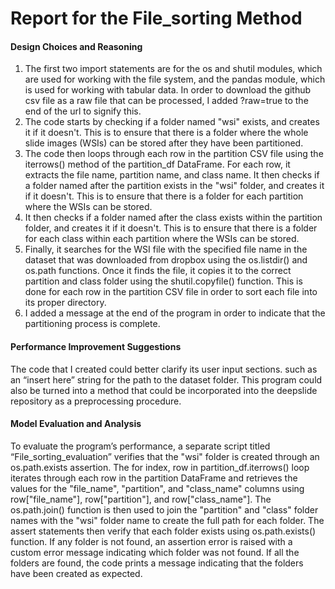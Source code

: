 
# Report for the File_sorting Method
#### Design Choices and Reasoning
1. The first two import statements are for the os and shutil modules, which are used for working with the file system, and the pandas module, which is used for working with tabular data. In order to download the github csv file as a raw file that can be processed, I added ?raw=true to the end of the url to signify this.
2. The code starts by checking if a folder named "wsi" exists, and creates it if it doesn't. This is to ensure that there is a folder where the whole slide images (WSIs) can be stored after they have been partitioned.
3. The code then loops through each row in the partition CSV file using the iterrows() method of the partition_df DataFrame. For each row, it extracts the file name, partition name, and class name. It then checks if a folder named after the partition exists in the "wsi" folder, and creates it if it doesn't. This is to ensure that there is a folder for each partition where the WSIs can be stored.
4. It then checks if a folder named after the class exists within the partition folder, and creates it if it doesn't. This is to ensure that there is a folder for each class within each partition where the WSIs can be stored.
5. Finally, it searches for the WSI file with the specified file name in the dataset that was downloaded from dropbox using the os.listdir() and os.path functions. Once it finds the file, it copies it to the correct partition and class folder using the shutil.copyfile() function. This is done for each row in the partition CSV file in order to sort each file into its proper directory.
6. I added a message at the end of the program in order to indicate that the partitioning process is complete. 

#### Performance Improvement Suggestions
The code that I created could better clarify its user input sections. such as an “insert here” string for the path to the dataset folder. This program could also be turned into a method that could be incorporated into the deepslide repository as a preprocessing procedure.

#### Model Evaluation and Analysis
To evaluate the program’s performance, a separate script titled “File_sorting_evaluation” verifies that the "wsi" folder is created through an os.path.exists assertion. The for index, row in partition_df.iterrows() loop iterates through each row in the partition DataFrame and retrieves the values for the "file_name", "partition", and "class_name" columns using row["file_name"], row["partition"], and row["class_name"]. The os.path.join() function is then used to join the "partition" and "class" folder names with the "wsi" folder name to create the full path for each folder. The assert statements then verify that each folder exists using os.path.exists() function. If any folder is not found, an assertion error is raised with a custom error message indicating which folder was not found. If all the folders are found, the code prints a message indicating that the folders have been created as expected. 
